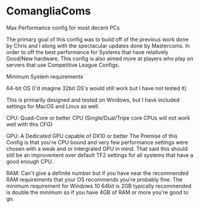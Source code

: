 # ComangliaComs
Max Performance config for most decent PCs

The primary goal of this config was to build off of the previous work done by Chris and I along with the spectacular updates done by Mastercoms. In order to off the best performance for Systems that have relatively Good/New hardware. This config is also aimed more at players who play on servers that use Competitive League Configs.

Minimum System requirements

64-bit OS (I'd imagine 32bit OS's would still work but I have not tested it)

This is primarily designed and tested on Windows, but I have included settings for MacOS and Linux as well.

CPU: Quad-Core or better CPU 
(Single/Dual/Tripe core CPUs will not work well with this CFG)

GPU: A Dedicated GPU capable of DX10 or better 
The Premise of this Config is that you're CPU bound and very few performance settings were chosen with a weak and or intergrated GPU in mind. That said this should still be an improvement over default TF2 settings for all systems that have a good enough CPU.

RAM: Can't give a definite number but if you have near the recommended RAM requirements that your OS recommends you're probably fine. The minimum requirement for Windows 10 64bit is 2GB typically recommended is double the minimum so if you have 4GB of RAM or more you're good to go.
